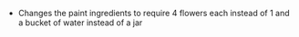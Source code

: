 - Changes the paint ingredients to require 4 flowers each instead of 1 and a bucket of water instead of a jar
